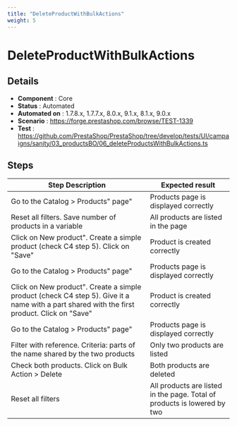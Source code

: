 ```yaml
---
title: "DeleteProductWithBulkActions"
weight: 5
---
```


# DeleteProductWithBulkActions
## Details
* **Component** : Core
* **Status** : Automated
* **Automated on** : 1.7.8.x, 1.7.7.x, 8.0.x, 9.1.x, 8.1.x, 9.0.x
* **Scenario** : https://forge.prestashop.com/browse/TEST-1339
* **Test** : https://github.com/PrestaShop/PrestaShop/tree/develop/tests/UI/campaigns/sanity/03_productsBO/06_deleteProductsWithBulkActions.ts

## Steps
| Step Description | Expected result |
| ----- | ----- |
| Go to the Catalog > Products" page" | Products page is displayed correctly |
| Reset all filters. Save number of products in a variable | All products are listed in the page |
| Click on New product". Create a simple product (check C4 step 5). Click on "Save" | Product is created correctly |
| Go to the Catalog > Products" page" | Products page is displayed correctly |
| Click on New product". Create a simple product (check C4 step 5). Give it a name with a part shared with the first product. Click on "Save" | Product is created correctly |
| Go to the Catalog > Products" page" | Products page is displayed correctly |
| Filter with reference. Criteria: parts of the name shared by the two products | Only two products are listed |
| Check both products. Click on Bulk Action > Delete | Both products are deleted |
| Reset all filters | All products are listed in the page. Total of products is lowered by two |
